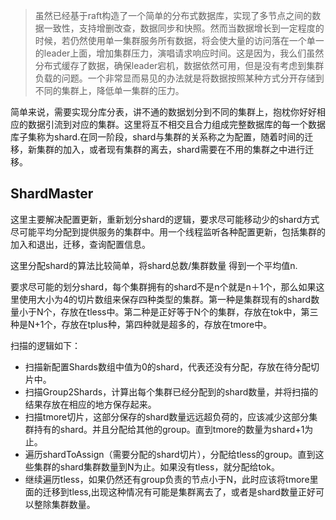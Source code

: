 > 虽然已经基于raft构造了一个简单的分布式数据库，实现了多节点之间的数据一致性，支持增删改查，数据同步和快照。然而当数据增长到一定程度的时候，若仍然使用单一集群服务所有数据，将会使大量的访问落在一个单一的leader上面，增加集群压力，演唱请求响应时间。这是因为，我么们虽然分布式缓存了数据，确保leader宕机，数据依然可用，但是没有考虑到集群负载的问题。一个非常显而易见的办法就是将数据按照某种方式分开存储到不同的集群上，降低单一集群的压力。

简单来说，需要实现分库分表，讲不通的数据划分到不同的集群上，抱枕你好好相应的数据引流到对应的集群。这里将互不相交且合力组成完整数据库的每一个数据库子集称为shard.在同一阶段，shard与集群的关系称之为配置，随着时间的迁移，新集群的加入，或者现有集群的离去，shard需要在不用的集群之中进行迁移。

## ShardMaster

这里主要解决配置更新，重新划分shard的逻辑，要求尽可能移动少的shard方式尽可能平均分配到提供服务的集群中。用一个线程监听各种配置更新，包括集群的加入和退出，迁移，查询配置信息。

这里分配shard的算法比较简单，将shard总数/集群数量 得到一个平均值n.

要求尽可能的划分shard，每个集群拥有的shard不是n个就是n＋1个，那么如果这里使用大小为4的切片数组来保存四种类型的集群。第一种是集群现有的shard数量小于N个，存放在tless中。第二种是正好等于N个的集群，存放在tok中，第三种是N+1个，存放在tplus种，第四种就是超多的，存放在tmore中。

扫描的逻辑如下：

- 扫描新配置Shards数组中值为0的shard，代表还没有分配，存放在待分配切片中。
- 扫描Group2Shards，计算出每个集群已经分配到的shard数量，并将扫描的结果存放在相应的地方保存起来。
- 扫描tmore切片，这部分保存的shard数量远远超负荷的，应该减少这部分集群持有的shard。并且分配给其他的group。直到tmore的数量为shard+1为止。
- 遍历shardToAssign（需要分配的shard切片），分配给tless的group。直到这些集群的shard集群数量到N为止。如果没有tless，就分配给tok。
- 继续遍历tless，如果仍然还有group负责的节点小于N，此时应该将tmore里面的迁移到tless,出现这种情况有可能是集群离去了，或者是shard数量正好可以整除集群数量。

